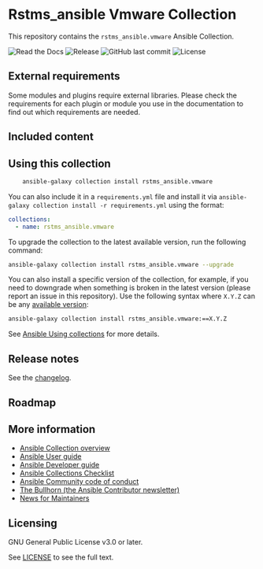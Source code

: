 # Rstms_ansible Vmware Collection

This repository contains the `rstms_ansible.vmware` Ansible Collection.

![Read the Docs](https://img.shields.io/readthedocs/:rstms-ansible-vmware)
![Release](https://img.shields.io/github/v/release/rstms-ansible/vmware)
![GitHub last commit](https://img.shields.io/github/last-commit/rstms-ansible/vmware)
![License](https://img.shields.io/github/license/rstms-ansible/vmware)


<!--start requires_ansible-->
<!--end requires_ansible-->

## External requirements

Some modules and plugins require external libraries. Please check the requirements for each plugin or module you use in the documentation to find out which requirements are needed.

## Included content

<!--start collection content-->
<!--end collection content-->

## Using this collection

```bash
    ansible-galaxy collection install rstms_ansible.vmware
```

You can also include it in a `requirements.yml` file and install it via `ansible-galaxy collection install -r requirements.yml` using the format:

```yaml
collections:
  - name: rstms_ansible.vmware
```

To upgrade the collection to the latest available version, run the following command:

```bash
ansible-galaxy collection install rstms_ansible.vmware --upgrade
```

You can also install a specific version of the collection, for example, if you need to downgrade when something is broken in the latest version (please report an issue in this repository). Use the following syntax where `X.Y.Z` can be any [available version](https://galaxy.ansible.com/rstms_ansible/vmware):

```bash
ansible-galaxy collection install rstms_ansible.vmware:==X.Y.Z
```

See [Ansible Using collections](https://docs.ansible.com/ansible/latest/user_guide/collections_using.html) for more details.

## Release notes

See the [changelog](https://github.com/ansible-collections/REPONAMEHERE/tree/main/CHANGELOG.rst).

## Roadmap

<!-- Optional. Include the roadmap for this collection, and the proposed release/versioning strategy so users can anticipate the upgrade/update cycle. -->

## More information

<!-- List out where the user can find additional information, such as working group meeting times, slack/IRC channels, or documentation for the product this collection automates. At a minimum, link to: -->

- [Ansible Collection overview](https://github.com/ansible-collections/overview)
- [Ansible User guide](https://docs.ansible.com/ansible/devel/user_guide/index.html)
- [Ansible Developer guide](https://docs.ansible.com/ansible/devel/dev_guide/index.html)
- [Ansible Collections Checklist](https://github.com/ansible-collections/overview/blob/main/collection_requirements.rst)
- [Ansible Community code of conduct](https://docs.ansible.com/ansible/devel/community/code_of_conduct.html)
- [The Bullhorn (the Ansible Contributor newsletter)](https://us19.campaign-archive.com/home/?u=56d874e027110e35dea0e03c1&id=d6635f5420)
- [News for Maintainers](https://github.com/ansible-collections/news-for-maintainers)

## Licensing

GNU General Public License v3.0 or later.

See [LICENSE](https://www.gnu.org/licenses/gpl-3.0.txt) to see the full text.
